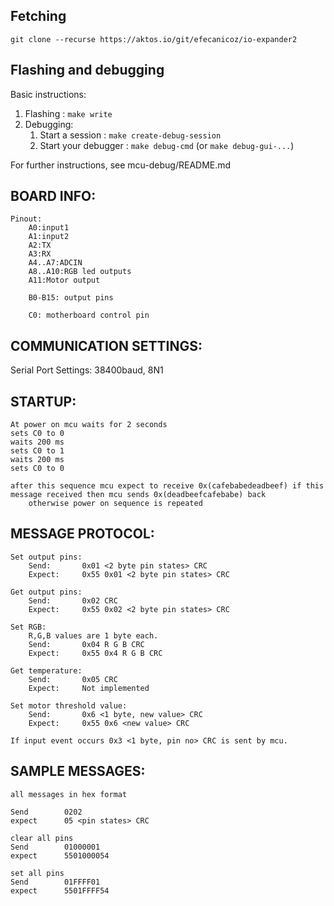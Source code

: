 Fetching
--------------------

    git clone --recurse https://aktos.io/git/efecanicoz/io-expander2

Flashing and debugging
---------------------

Basic instructions:

1. Flashing                    : `make write`
2. Debugging:
    1. Start a session         : `make create-debug-session`
    2. Start your debugger     : `make debug-cmd` (or `make debug-gui-...`)

For further instructions, see mcu-debug/README.md

BOARD INFO:
------
	Pinout:
		A0:input1
		A1:input2
		A2:TX
		A3:RX
		A4..A7:ADCIN
		A8..A10:RGB led outputs
		A11:Motor output

		B0-B15: output pins

		C0: motherboard control pin


COMMUNICATION SETTINGS:
--------------

Serial Port Settings: 38400baud, 8N1

STARTUP:
------
	At power on mcu waits for 2 seconds
	sets C0 to 0
	waits 200 ms
	sets C0 to 1
	waits 200 ms
	sets C0 to 0

	after this sequence mcu expect to receive 0x(cafebabedeadbeef) if this message received then mcu sends 0x(deadbeefcafebabe) back
		otherwise power on sequence is repeated


MESSAGE PROTOCOL:
------
	Set output pins:
		Send: 		0x01 <2 byte pin states> CRC
		Expect: 	0x55 0x01 <2 byte pin states> CRC

	Get output pins:
		Send: 		0x02 CRC
		Expect: 	0x55 0x02 <2 byte pin states> CRC

	Set RGB:
		R,G,B values are 1 byte each.
		Send:		0x04 R G B CRC
		Expect:		0x55 0x4 R G B CRC

	Get temperature:
		Send:		0x05 CRC
		Expect:		Not implemented

	Set motor threshold value:
		Send:		0x6 <1 byte, new value> CRC
		Expect:		0x55 0x6 <new value> CRC

	If input event occurs 0x3 <1 byte, pin no> CRC is sent by mcu.


SAMPLE MESSAGES:
------
	all messages in hex format

	Send 		0202
	expect 		05 <pin states> CRC

	clear all pins
	Send 		01000001
	expect		5501000054

	set all pins
	Send 		01FFFF01
	expect		5501FFFF54
